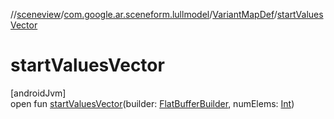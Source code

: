 //[sceneview](../../../index.md)/[com.google.ar.sceneform.lullmodel](../index.md)/[VariantMapDef](index.md)/[startValuesVector](start-values-vector.md)

# startValuesVector

[androidJvm]\
open fun [startValuesVector](start-values-vector.md)(builder: [FlatBufferBuilder](../../com.google.flatbuffers/-flat-buffer-builder/index.md), numElems: [Int](https://kotlinlang.org/api/latest/jvm/stdlib/kotlin/-int/index.html))
